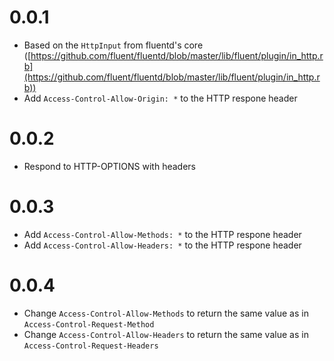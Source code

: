 # 0.0.1

- Based on the `HttpInput` from fluentd's core ([https://github.com/fluent/fluentd/blob/master/lib/fluent/plugin/in_http.rb](https://github.com/fluent/fluentd/blob/master/lib/fluent/plugin/in_http.rb))
- Add `Access-Control-Allow-Origin: *` to the HTTP respone header

# 0.0.2

- Respond to HTTP-OPTIONS with headers

# 0.0.3

- Add `Access-Control-Allow-Methods: *` to the HTTP respone header
- Add `Access-Control-Allow-Headers: *` to the HTTP respone header

# 0.0.4

- Change `Access-Control-Allow-Methods` to return the same value as in `Access-Control-Request-Method`
- Change `Access-Control-Allow-Headers` to return the same value as in `Access-Control-Request-Headers`